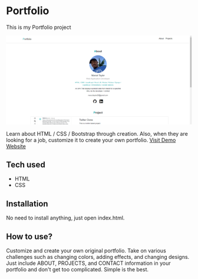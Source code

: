 # Portfolio

This is my Portfolio project

![Screenshot (8)](image/port.sc.png)

 Learn about HTML / CSS / Bootstrap through creation. Also, when they are looking for a job, customize it to create your own portfolio.
[Visit Demo Website](https://port21.marcelt1525.repl.co/)
## Tech used
* HTML
* CSS
## Installation
No need to install anything, just open index.html.
## How to use?
Customize and create your own original portfolio. Take on various challenges such as changing colors, adding effects, and changing designs. Just include ABOUT, PROJECTS, and CONTACT information in your portfolio and don't get too complicated. Simple is the best.

